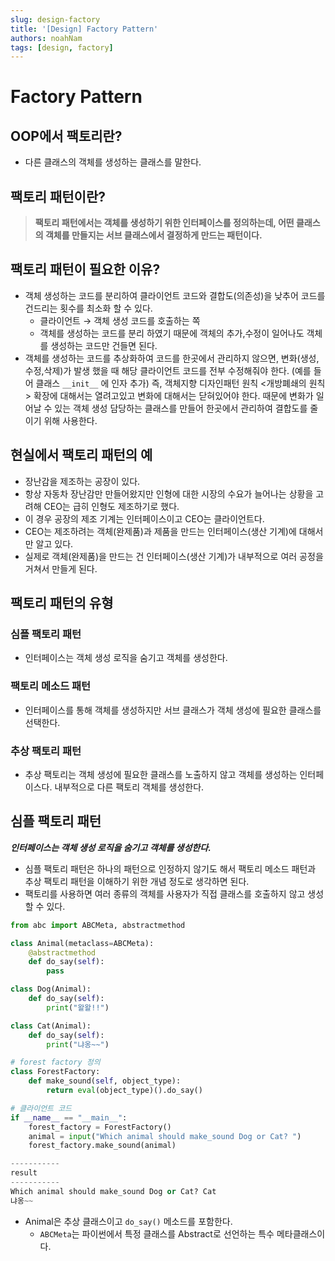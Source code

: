 ```yaml
---
slug: design-factory
title: '[Design] Factory Pattern'
authors: noahNam
tags: [design, factory]
---
```



# Factory Pattern

## OOP에서 팩토리란?

- 다른 클래스의 객체를 생성하는 클래스를 말한다.

## 팩토리 패턴이란?

> **팩토리 패턴에서는 객체를 생성하기 위한 인터페이스를 정의하는데, 어떤 클래스의 객체를 만들지는 서브 클래스에서 결정하게 만드는 패턴이다.**
 

## 팩토리 패턴이 필요한 이유?

- 객체 생성하는 코드를 분리하여 클라이언트 코드와 결합도(의존성)을 낮추어 코드를 건드리는 횟수를 최소화 할 수 있다.
    - 클라이언트 → 객체 생성 코드를 호출하는 쪽
    - 객체를 생성하는 코드를 분리 하였기 때문에 객체의 추가,수정이 일어나도 객체를 생성하는 코드만 건들면 된다.
- 객체를 생성하는 코드를 추상화하여 코드를 한곳에서 관리하지 않으면, 변화(생성,수정,삭제)가 발생 했을 때 해당 클라이언트 코드를 전부 수정해줘야 한다. (예를 들어 클래스 `__init__` 에 인자 추가) 즉, 객체지향 디자인패턴 원칙 <개방폐쇄의 원칙> 확장에 대해서는 열려고있고 변화에 대해서는 닫혀있어야 한다. 때문에 변화가 일어날 수 있는 객체 생성 담당하는 클래스를 만들어 한곳에서 관리하여 결합도를 줄이기 위해 사용한다.

## 현실에서 팩토리 패턴의 예

- 장난감을 제조하는 공장이 있다.
- 항상 자동차 장난감만 만들어왔지만 인형에 대한 시장의 수요가 늘어나는 상황을 고려해 CEO는 급히 인형도 제조하기로 했다.
- 이 경우 공장의 제조 기계는 인터페이스이고 CEO는 클라이언트다.
- CEO는 제조하려는 객체(완제품)과 제품을 만드는 인터페이스(생산 기계)에 대해서만 알고 있다.
- 실제로 객체(완제품)을 만드는 건 인터페이스(생산 기계)가 내부적으로 여러 공정을 거쳐서 만들게 된다.

## 팩토리 패턴의 유형

### 심플 팩토리 패턴

- 인터페이스는 객체 생성 로직을 숨기고 객체를 생성한다.

### 팩토리 메소드 패턴

- 인터페이스를 통해 객체를 생성하지만 서브 클래스가 객체 생성에 필요한 클래스를 선택한다.

### 추상 팩토리 패턴

- 추상 팩토리는 객체 생성에 필요한 클래스를 노출하지 않고 객체를 생성하는 인터페이스다. 내부적으로 다른 팩토리 객체를 생성한다.

## 심플 팩토리 패턴 
***인터페이스는 객체 생성 로직을 숨기고 객체를 생성한다.***

- 심플 팩토리 패턴은 하나의 패턴으로 인정하지 않기도 해서 팩토리 메소드 패턴과 추상 팩토리 패턴을 이해하기 위한 개념 정도로 생각하면 된다.
- 팩토리를 사용하면 여러 종류의 객체를 사용자가 직접 클래스를 호출하지 않고 생성할 수 있다.

```python
from abc import ABCMeta, abstractmethod

class Animal(metaclass=ABCMeta):
    @abstractmethod
    def do_say(self):
        pass

class Dog(Animal):
    def do_say(self):
        print("왈왈!!")

class Cat(Animal):
    def do_say(self):
        print("냐옹~~")

# forest factory 정의
class ForestFactory:
    def make_sound(self, object_type):
        return eval(object_type)().do_say()

# 클라이언트 코드
if __name__ == "__main__":
    forest_factory = ForestFactory()
    animal = input("Which animal should make_sound Dog or Cat? ")
    forest_factory.make_sound(animal)

-----------
result
-----------
Which animal should make_sound Dog or Cat? Cat
냐옹~~
```

- Animal은 추상 클래스이고 `do_say()` 메소드를 포함한다.
    - `ABCMeta`는 파이썬에서 특정 클래스를 Abstract로 선언하는 특수 메타클래스이다.